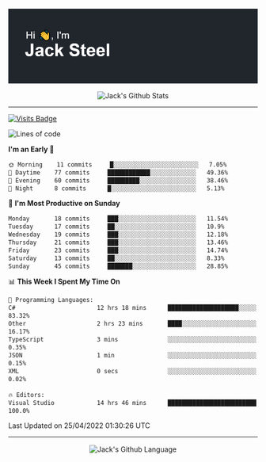 <p align="center">
  <img align="center" src="https://github.com/JackSteel97/JackSteel97/blob/main/header.png?raw=true" alt="Hi, I'm Jack Steel" /> 
 </p>
<p align="center">
 <img align="center" src="https://github-readme-stats.vercel.app/api?username=jacksteel97&show_icons=true&count_private=true&theme=dracula" alt="Jack's Github Stats" /> 
</p>

<hr/>

[![Visits Badge](https://badges.pufler.dev/visits/JackSteel97/JackSteel97?color=blue&label=Profile%20Visits)](https://github.com/JackSteel97)
<!--START_SECTION:waka-->
![Lines of code](https://img.shields.io/badge/From%20Hello%20World%20I%27ve%20Written-936%20Thousand%20lines%20of%20code-blue)

**I'm an Early 🐤** 

```text
🌞 Morning    11 commits     █░░░░░░░░░░░░░░░░░░░░░░░░   7.05% 
🌆 Daytime    77 commits     ████████████░░░░░░░░░░░░░   49.36% 
🌃 Evening    60 commits     █████████░░░░░░░░░░░░░░░░   38.46% 
🌙 Night      8 commits      █░░░░░░░░░░░░░░░░░░░░░░░░   5.13%

```
📅 **I'm Most Productive on Sunday** 

```text
Monday       18 commits     ███░░░░░░░░░░░░░░░░░░░░░░   11.54% 
Tuesday      17 commits     ██░░░░░░░░░░░░░░░░░░░░░░░   10.9% 
Wednesday    19 commits     ███░░░░░░░░░░░░░░░░░░░░░░   12.18% 
Thursday     21 commits     ███░░░░░░░░░░░░░░░░░░░░░░   13.46% 
Friday       23 commits     ███░░░░░░░░░░░░░░░░░░░░░░   14.74% 
Saturday     13 commits     ██░░░░░░░░░░░░░░░░░░░░░░░   8.33% 
Sunday       45 commits     ███████░░░░░░░░░░░░░░░░░░   28.85%

```


📊 **This Week I Spent My Time On** 

```text
💬 Programming Languages: 
C#                       12 hrs 18 mins      ████████████████████░░░░░   83.32% 
Other                    2 hrs 23 mins       ████░░░░░░░░░░░░░░░░░░░░░   16.17% 
TypeScript               3 mins              ░░░░░░░░░░░░░░░░░░░░░░░░░   0.35% 
JSON                     1 min               ░░░░░░░░░░░░░░░░░░░░░░░░░   0.15% 
XML                      0 secs              ░░░░░░░░░░░░░░░░░░░░░░░░░   0.02%

🔥 Editors: 
Visual Studio            14 hrs 46 mins      █████████████████████████   100.0%

```


 Last Updated on 25/04/2022 01:30:26 UTC
<!--END_SECTION:waka-->

<hr/>

<p align="center">
    <img align="center" src="https://github-readme-stats.vercel.app/api/top-langs/?username=jacksteel97&langs_count=10&layout=compact&theme=dracula" alt="Jack's Github Language" /> 
</p>
